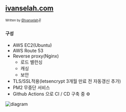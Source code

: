 ## [ivanselah.com](https://ivanselah.com)

<sub><sup>Written by <a href="https://github.com/ivanselah">@Ivanselah</a></sup></sub><small>✌</small>

#### 구성

- AWS EC2(Ubuntu)
- AWS Route 53
- Reverse proxy(Nginx)
  - 로드 밸런싱
  - 캐싱
  - 보안
- TLS/SSL적용(letsencrypt 3개월 만료 전 자동갱신 추가)
- PM2 무중단 서비스
- Github Actions 으로 CI / CD 구축 중 ⚙️

![diagram](https://github.com/ivanselah/ivanselah.com/assets/78192018/3d2e3f00-c125-4336-85f0-05bd727141ed)
